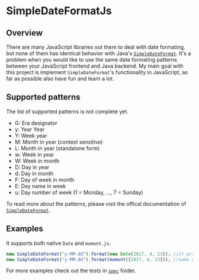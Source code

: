 # SimpleDateFormatJs

## Overview

There are many JavaScript libraries out there to deal with date formating, but none of them has identical behavior with Java's [`SimpleDateFormat`](https://docs.oracle.com/javase/8/docs/api/java/text/SimpleDateFormat.html). It's a problem when you would like to use the same date formating patterns between your JavaScript frontend and Java backend. My main goal with this project is implement `SimpleDateFormat`'s functionality in JavaScript, as far as possible also have fun and learn a lot.  

## Supported patterns

The list of supported patterns is not complete yet. 

- G: Era designator
- y: Year	Year
- Y: Week year
- M: Month in year (context sensitive)
- L: Month in year (standalone form)
- w: Week in year
- W: Week in month
- D: Day in year
- d: Day in month
- F: Day of week in month
- E: Day name in week
- u: Day number of week (1 = Monday, ..., 7 = Sunday)

To read more about the patterns, please visit the offical documentation of [`SimpleDateFormat`](https://docs.oracle.com/javase/8/docs/api/java/text/SimpleDateFormat.html).

## Examples

It supports both native `Date` and `moment.js`.

```javascript
new SimpleDateFormat("y-MM-dd").format(new Date(2017, 4, 13)); //it prints: 2017-05-13
new SimpleDateFormat("y-MM-dd").format(moment([2017, 4, 13])); //same output
```

For more examples check out the tests in [`spec`](./spec) folder.

